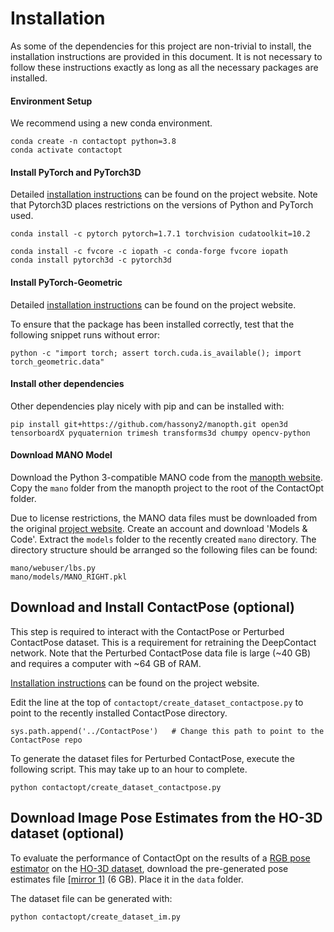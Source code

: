 # Installation

As some of the dependencies for this project are non-trivial to install, the installation instructions are provided in this document. It is not necessary to follow these instructions exactly as long as all the necessary packages are installed.

#### Environment Setup

We recommend using a new conda environment.
```
conda create -n contactopt python=3.8
conda activate contactopt
```

#### Install PyTorch and PyTorch3D
Detailed [installation instructions](https://github.com/facebookresearch/pytorch3d/blob/master/INSTALL.md) can be found on the project website. Note that Pytorch3D places restrictions on the versions of Python and PyTorch used.
```
conda install -c pytorch pytorch=1.7.1 torchvision cudatoolkit=10.2

conda install -c fvcore -c iopath -c conda-forge fvcore iopath
conda install pytorch3d -c pytorch3d
```

#### Install PyTorch-Geometric
Detailed [installation instructions](https://pytorch-geometric.readthedocs.io/en/latest/notes/installation.html) can be found on the project website.

To ensure that the package has been installed correctly, test that the following snippet runs without error:
```
python -c "import torch; assert torch.cuda.is_available(); import torch_geometric.data"
```

#### Install other dependencies
Other dependencies play nicely with pip and can be installed with:
```
pip install git+https://github.com/hassony2/manopth.git open3d tensorboardX pyquaternion trimesh transforms3d chumpy opencv-python
```

#### Download MANO Model
Download the Python 3-compatible MANO code from the [manopth website](https://github.com/hassony2/manopth). Copy the `mano` folder from the manopth project to the root of the ContactOpt folder.

Due to license restrictions, the MANO data files must be downloaded from the original [project website](https://mano.is.tue.mpg.de/). Create an account and download 'Models & Code'. Extract the `models` folder to the recently created `mano` directory. The directory structure should be arranged so the following files can be found:
```
mano/webuser/lbs.py
mano/models/MANO_RIGHT.pkl
```

## Download and Install ContactPose (optional)

This step is required to interact with the ContactPose or Perturbed ContactPose dataset. This is a requirement for retraining the DeepContact network. Note that the Perturbed ContactPose data file is large (~40 GB) and requires a computer with ~64 GB of RAM.

[Installation instructions](https://github.com/facebookresearch/ContactPose/blob/master/docs/doc.md) can be found on the project website.

Edit the line at the top of `contactopt/create_dataset_contactpose.py` to point to the recently installed ContactPose directory.
```
sys.path.append('../ContactPose')   # Change this path to point to the ContactPose repo
```

To generate the dataset files for Perturbed ContactPose, execute the following script. This may take up to an hour to complete.

```
python contactopt/create_dataset_contactpose.py 
```

## Download Image Pose Estimates from the HO-3D dataset (optional)

To evaluate the performance of ContactOpt on the results of a [RGB pose estimator](https://arxiv.org/abs/2004.13449) on the [HO-3D dataset](https://www.tugraz.at/institute/icg/research/team-lepetit/research-projects/hand-object-3d-pose-annotation/), download the pre-generated pose estimates file [[mirror 1]](https://www.dropbox.com/s/349xj3bu446mmgw/pose_estimates.pkl?dl=0) (6 GB). Place it in the `data` folder.

The dataset file can be generated with:
```
python contactopt/create_dataset_im.py 
```